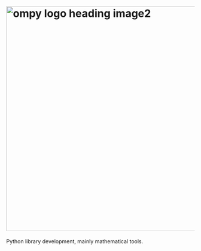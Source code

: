 # <img width="600" alt="ompy logo heading image2" src="https://user-images.githubusercontent.com/56207845/132630471-a971f380-f533-4c48-87d0-5fe7ea616ba9.png">

Python library development, mainly mathematical tools.
